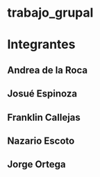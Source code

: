 # trabajo_grupal

# Integrantes
## Andrea de la Roca
## Josué Espinoza
## Franklin Callejas
## Nazario Escoto
## Jorge Ortega